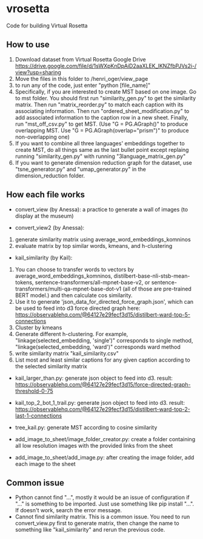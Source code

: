 # vrosetta
Code for building Virtual Rosetta

## How to use
1. Download dataset from Virtual Rosetta Google Drive https://drive.google.com/file/d/1sWXpKnDpAiD2aaXLEK_lKNZfbPJVs2i-/view?usp=sharing
2. Move the files in this folder to /henri_oger/view_page
3. to run any of the code, just enter "python [file_name]"
4. Specifically, if you are interested to create MST based on one image. Go to mst folder. You should first run "similarity_gen.py" to get the similarity matrix. Then run "matrix_reorder.py" to match each caption with its associating information. Then run "ordered_sheet_modification.py" to add associated information to the caption row in a new sheet. Finally, run "mst_off_csv.py" to get MST. (Use "G = PG.AGraph()" to produce overlapping MST. Use "G = PG.AGraph(overlap="prism")" to produce non-overlapping one)
5. If you want to combine all three languages' embeddings together to create MST, do all things same as the last bullet point except replaing running "similarity_gen.py" with running "3language_matrix_gen.py"
6. If you want to generate dimension reduction graph for the dataset, use "tsne_generator.py" and "umap_generator.py" in the dimension_reduction folder.

## How each file works
* convert_view (by Anessa): a practice to generate a wall of images (to display at the museum)

* convert_view2 (by Anessa): 
1. generate similarity matrix using average_word_embeddings_komninos
2. evaluate matrix by top similar words, kmeans, and h-clustering

* kail_similarity (by Kail): 
1. You can choose to transfer words to vectors by average_word_embeddings_komninos, distilbert-base-nli-stsb-mean-tokens, sentence-transformers/all-mpnet-base-v2, or sentence-transformers/multi-qa-mpnet-base-dot-v1 (all of those are pre-trained BERT model.) and then calculate cos similarity.
2. Use it to generate 'json_data_for_directed_force_graph.json', which can be used to feed into d3 force directed graph here: https://observablehq.com/@64127e29fecf3d15/distilbert-ward-top-5-connections
3. Cluster by kmeans
4. Generate different h-clustering. For example, "linkage(selected_embedding, 'single')" corresponds to single method, "linkage(selected_embedding, 'ward')" corresponds ward method
5. write similarity matrix "kail_similarity.csv"
6. List most and least similar captions for any given caption according to the selected similarity matrix

* kail_larger_than.py: generate json object to feed into d3. result: https://observablehq.com/@64127e29fecf3d15/force-directed-graph-threshold-0-75

* kail_top_2_bot_1_trail.py: generate json object to feed into d3. result: https://observablehq.com/@64127e29fecf3d15/distilbert-ward-top-2-last-1-connections

* tree_kail.py: generate MST according to cosine similarity

* add_image_to_sheet/image_folder_creator.py: create a folder containing all low resolution images with the provided links from the sheet

* add_image_to_sheet/add_image.py: after creating the image folder, add each image to the sheet
 

## Common issue
* Python cannot find "...", mostly it would be an issue of configuration if "..." is something to be imported. Just use something like pip install "...". If doesn't work, search the error message.
* Cannot find similarity matrix. This is a common issue. You need to run convert_view.py first to generate matrix, then change the name to something like "kail_similarity" and rerun the previous code.
